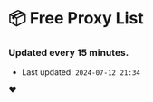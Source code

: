 # :package: Free Proxy List
### Updated every 15 minutes.

- Last updated: `2024-07-12 21:34`

:heart:
